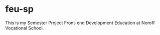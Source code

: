 # feu-sp

This is my Semester Project Front-end Development Education at Noroff Vocational School. 

